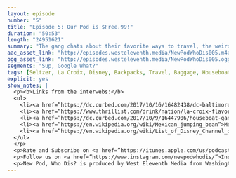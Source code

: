 ```yaml
---
layout: episode
number: "5"
title: "Episode 5: Our Pod is $Free.99!"
duration: "50:53"
length: "24951621"
summary: "The gang chats about their favorite ways to travel, the weird spoon, and Brink!"
aac_asset_link: "http://episodes.westeleventh.media/NewPodWhoDis005.m4a"
ogg_asset_link: "http://episodes.westeleventh.media/NewPodWhoDis005.ogg"
segments: "Sup, Google What?"
tags: [Seltzer, La Croix, Disney, Backpacks, Travel, Baggage, Houseboat, Joe Jonas, Jonas Brothers, Trains, Planes, Automobiles, Mermaids, Basic, Silverware]
explicit: yes
show_notes: |
  <p><b>Links from the interwebs:</b>
  <ul>
    <li><a href=”https://dc.curbed.com/2017/10/16/16482438/dc-baltimore-bullet-train-shinkansen”>The Baltimore-D.C. Bullet Train</a></li>
    <li><a href=”https://www.thrillist.com/drink/nation/la-croix-flavors-sparkling-water”>A definitive power ranking of La Croix</a></li>
    <li><a href=”https://dc.curbed.com/2017/10/9/16447906/houseboat-gangplank-marina-southwest-2017”>Houseboats in D.C.</a></li>
    <li><a href=”https://en.wikipedia.org/wiki/Mexican_jumping_bean”>Mexican jumping beans</a></li>
    <li><a href=”https://en.wikipedia.org/wiki/List_of_Disney_Channel_original_films”>Go down a Disney rabbit hole.</a> You know you want to.</li>
  </ul>
  </p>
  <p>Rate and Subscribe on <a href=”https://itunes.apple.com/us/podcast/id1289536070”>iTunes</a>.</p>
  <p>Follow us on <a href=”https://www.instagram.com/newpodwhodis/”>Instagram</a>, <a href=”https://twitter.com/newpod_whodis>Twitter</a>, or send us some digital mail at <a href="mailto:newpodwhodis@gmail.com">newpodwhodis@gmail.com</a>.</p>
  <p>New Pod, Who Dis? is produced by West Eleventh Media from Washington, D.C.</p>
---
```

